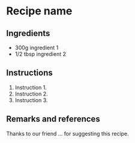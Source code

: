 # Recipe name

## Ingredients

- 300g ingredient 1
- 1/2 tbsp ingredient 2

## Instructions

1. Instruction 1.
1. Instruction 2.
1. Instruction 3.

## Remarks and references

Thanks to our friend ... for suggesting this recipe.
